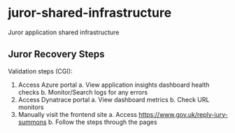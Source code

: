 # juror-shared-infrastructure
Juror application shared infrastructure

## Juror Recovery Steps
Validation steps (CGI):

1. Access Azure portal
    a. View application insights dashboard health checks
    b. Monitor/Search logs for any errors
2. Access Dynatrace portal
    a. View dashboard metrics
    b. Check URL monitors
3. Manually visit the frontend site
    a. Access https://www.gov.uk/reply-jury-summons
    b. Follow the steps through the pages